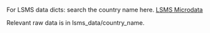 
For LSMS data dicts: search the country name here.
[LSMS Microdata](http://microdata.worldbank.org/index.php/catalog/lsms)

Relevant raw data is in lsms_data/country_name.
